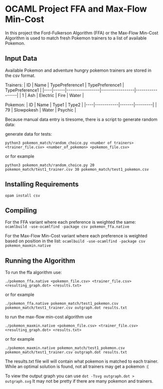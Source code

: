 # OCAML Project FFA and Max-Flow Min-Cost

In this project the Ford-Fulkerson Algorithm (FFA) or the Max-Flow Min-Cost Algorithm is used to match fresh Pokemon trainers to a list of available Pokemon.

## Input Data

Available Pokemon and adventure hungry pokemon trainers are stored in the csv format.

Trainers:
| ID | Name | TypePreference1 | TypePreference1 | TypePreference1 |
|----|------|-----------------|-----------------|-----------------|
| 1  | Ash  | Electric        | Fire            | Water           |

Pokemon:
| ID | Name       | Type1 | Type2   |
|----|------------|-------|---------|
| 79 | Slowpokesh | Water | Psychic |



Because manual data entry is tiresome, there is a script to generate random data:

generate data for tests: 

```python3 pokemon_match/random_choice.py <number of trainers> <trainer_file.csv> <number_of_pokemon> <pokemon_file.csv>```

or for example

```python3 pokemon_match/random_choice.py 20 pokemon_match/test1_trainer.csv 30 pokemon_match/test1_pokemon.csv```

## Installing Requirements

```opam install csv```

## Compiling

For the FFA variant where each preference is weighted the same:
```ocamlbuild -use-ocamlfind -package csv pokemon_ffa.native```

For the Max-Flow Min-Cost variant where each preference is weighted based on position in the list:
```ocamlbuild -use-ocamlfind -package csv pokemon_maxmin.native```

## Running the Algorithm

To run the ffa algorithm use:

```./pokemon_ffa.native <pokemon_file.csv> <trainer_file.csv> <resulting_graph.dot> <results.txt>```

or for example

```./pokemon_ffa.native pokemon_match/test1_pokemon.csv pokemon_match/test1_trainer.csv outgraph.dot results.txt```

to run the max-flow min-cost algorithm use

```./pokemon_maxmin.native <pokemon_file.csv> <trainer_file.csv> <resulting_graph.dot> <results.txt>```

or for example

```./pokemon_maxmin.native pokemon_match/test1_pokemon.csv pokemon_match/test1_trainer.csv outgraph.dot results.txt```

The results.txt file will will contain what pokemon is matched to each trainer. While an optimal solution is found, not all trainers may get a pokemon :(

To view the output graph you can use
```dot -Tsvg outgraph.dot > outgraph.svg```
It may not be pretty if there are many pokemon and trainers.
